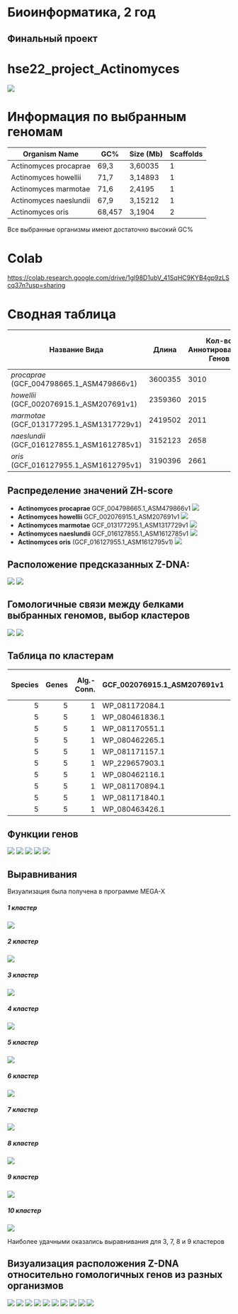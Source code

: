 # Биоинформатика, 2 год
## Финальный проект 

# hse22_project_Actinomyces

![](https://upload.wikimedia.org/wikipedia/commons/f/f5/Z-DNA_orbit_animated_small.gif)


# Информация по выбранным геномам

| Organism Name | GC% | Size (Mb) | Scaffolds |
| ------ |-----| -----| ---- |
| Actinomyces procaprae | 69,3 | 3,60035 | 1 |
| Actinomyces howellii | 71,7 | 3,14893 | 1 |
| Actinomyces marmotae | 71,6 | 2,4195 | 1 |
| Actinomyces naeslundii |  67,9 | 3,15212 | 1 |
| Actinomyces oris | 68,457 | 3,1904 | 2 |

Все выбранные организмы имеют достаточно высокий GC%


# Colab
https://colab.research.google.com/drive/1gl98D1ubV_41SqHC9KYB4gp9zLScq37n?usp=sharing

# Сводная таблица

| **Название Вида**   |  **Длина**| **Кол-во Аннотированных Генов** | **Доля Аннотированных Генов** | **Количество Предсказанных Участков Z-DNA** | **Кол-во Участков** (zh-score>500)| **Общая Длина** (zh-score>500)|
| ------ |-----| -----| -----| -----|  ----- | --------------------|
| *procaprae* (GCF_004798665.1_ASM479866v1)| 3600355 | 3010 | 85.4% | 3600355 | 57263 | 592384 |
| *howellii* (GCF_002076915.1_ASM207691v1)| 2359360 | 2015 | 88.5% | 2359360 | 43176 |  435586 |
| *marmotae* (GCF_013177295.1_ASM1317729v1)| 2419502 | 2011 | 87.5% | 2419502 | 47372 |  477512 |
| *naeslundii* (GCF_016127855.1_ASM1612785v1)| 3152123 | 2658 | 87.6% | 3152123 | 30106 | 304592 |
| *oris* (GCF_016127955.1_ASM1612795v1)|3190396 | 2661 | 87.1% | 3184721 | 33142 | 335754 |

## Распределение значений  ZH-score

- **Actinomyces procaprae** GCF_004798665.1_ASM479866v1
![](images/1.png) 
- **Actinomyces howellii** GCF_002076915.1_ASM207691v1
![](images/2.png)
- **Actinomyces marmotae** GCF_013177295.1_ASM1317729v1
![](images/3.png) 
- **Actinomyces naeslundii** GCF_016127855.1_ASM1612785v1
![](images/4.png)
- **Actinomyces oris** (GCF_016127955.1_ASM1612795v1)
![](images/5.png)

## Расположение предсказанных Z-DNA:

![](images/6.png)
![](images/7.png)

## Гомологичные связи между белками выбранных геномов, выбор кластеров

![](images/9.png)
![](images/10.png)

## Таблица по кластерам

| Species | Genes |   Alg.-Conn. | GCF_002076915.1_ASM207691v1   | GCF_004798665.1_ASM479866v1   | GCF_013177295.1_ASM1317729v1   | GCF_016127855.1_ASM1612785v1   | GCF_016127955.1_ASM1612795v1   |   mean ZH-Score |
|------------:|--------:|-------------:|:------------------------------|:------------------------------|:-------------------------------|:-------------------------------|:-------------------------------|----------------:|
|           5 |       5 |            1 | WP_081172084.1                | WP_136314491.1                | WP_159624273.1                 | WP_003783649.1                 | WP_101559258.1                 |        121492   |
|           5 |       5 |            1 | WP_080461836.1                | WP_136313303.1                | WP_159524585.1                 | WP_003782055.1                 | WP_141407362.1                 |         95034.9 |
|           5 |       5 |            1 | WP_081170551.1                | WP_136193558.1                | WP_159524420.1                 | WP_003784190.1                 | WP_141406447.1                 |         80708.1 |
|           5 |       5 |            1 | WP_080462265.1                | WP_136314468.1                | WP_159522402.1                 | WP_076142734.1                 | WP_141405902.1                 |         63832.6 |
|           5 |       5 |            1 | WP_081171157.1                | WP_240038323.1                | WP_235905311.1                 | WP_003782845.1                 | WP_198498153.1                 |         56068.5 |
|           5 |       5 |            1 | WP_229657903.1                | WP_136192266.1                | WP_159524262.1                 | WP_003783958.1                 | WP_003786387.1                 |         51772.8 |
|           5 |       5 |            1 | WP_080462116.1                | WP_136192997.1                | WP_159522918.1                 | WP_003781441.1                 | WP_003781441.1                 |         46025.5 |
|           5 |       5 |            1 | WP_081170894.1                | WP_136192359.1                | WP_159523874.1                 | WP_043539339.1                 | WP_004565259.1                 |         37149.2 |
|           5 |       5 |            1 | WP_081171840.1                | WP_136313286.1                | WP_159523684.1                 | WP_003784503.1                 | WP_141406578.1                 |         35555.3 |
|           5 |       5 |            1 | WP_080463426.1                | WP_136313608.1                | WP_159523185.1                 | WP_003785801.1                 | WP_141406914.1                 |         35029.8 |

## Функции генов

![](images/11.png)
![](images/12.png)
![](images/13.png)
![](images/14.png)
![](images/15.png)

## Выравнивания

Визуализация была получена в программе MEGA-X
##### 1 кластер
![](images/16.png)
##### 2 кластер
![](images/17.png)
##### 3 кластер
![](images/18.png)
##### 4 кластер
![](images/19.png)
##### 5 кластер
![](images/20.png)
##### 6 кластер
![](images/21.png)
##### 7 кластер
![](images/22.png)
##### 8 кластер
![](images/23.png)
##### 9 кластер
![](images/24.png)
##### 10 кластер
![](images/25.png)

Наиболее удачными оказались выравнивания для 3, 7, 8 и 9 кластеров

## Визуализация расположения Z-DNA относительно гомологичных генов из разных организмов
![](images/download-1.png)
![](images/download-2.png)
![](images/download-3.png)
![](images/download-4.png)
![](images/download-5.png)
![](images/download-6.png)
![](images/download-7.png)
![](images/download-8.png)
![](images/download-9.png)
![](images/download-10.png)

